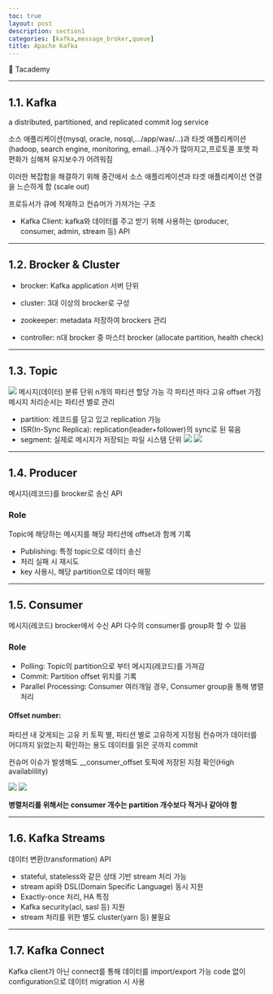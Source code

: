 ```yaml
---
toc: true
layout: post
description: section1
categories: [kafka,message_broker,queue]
title: Apache Kafka
---
```

 
📎 Tacademy

---

## 1.1. Kafka
a distributed, partitioned, and replicated commit log service  

소스 애플리케이션(mysql, oracle, nosql,.../app/was/...)과 타겟 애플리케이션(hadoop, search engine, monitoring, email...)개수가 많아지고,프로토콜 포맷 파편화가 심해져 유지보수가 어려워짐

이러한 복잡함을 해결하기 위해 중간에서 소스 애플리케이션과 타겟 애플리케이션 연결을 느슨하게 함 (scale out)

프로듀서가 큐에 적재하고 컨슈머가 가져가는 구조
<!-- 클릭로그, 결제로그 -> 로그적재, 로그처리 -->

- Kafka Client: kafka와 데이터를 주고 받기 위해 사용하는 (producer, consumer, admin, stream 등) API


---
## 1.2. Brocker & Cluster

- brocker: Kafka application 서버 단위
- cluster: 3대 이상의 brocker로 구성

- zookeeper: metadata 저장하여 brockers 관리
- controller: n대 brocker 중 마스터 brocker (allocate partition, health check)


---
## 1.3. Topic

![]({{site.baseurl}}/images/post/kafka-basic-concepts.png)
메시지(데이터) 분류 단위
n개의 파티션 할당 가능
각 파티션 마다 고유 offset 가짐
메시지 처리순서는 파티션 별로 관리
- partition: 레코드를 담고 있고 replication 가능 
- ISR(In-Sync Replica): replication(leader+follower)의 sync로 된 묶음
- segment: 실제로 메시지가 저장되는 파일 시스템 단위
![]({{site.baseurl}}/images/post/topic.JPG)
![]({{site.baseurl}}/images/post/topic2.JPG)

---
## 1.4. Producer
메시지(레코드)를 brocker로 송신 API

### Role
Topic에 해당하는 메시지를 해당 파티션에 offset과 함께 기록
- Publishing: 특정 topic으로 데이터 송신
- 처리 실패 시 재시도
- key 사용시, 해당 partition으로 데이터 매핑


---
## 1.5. Consumer
메시지(레코드) brocker에서 수신 API
다수의 consumer를 group화 할 수 있음

### Role
- Polling: Topic의 partition으로 부터 메시지(레코드)를 가져감
- Commit: Partition offset 위치를 기록
- Parallel Processing: Consumer 여러개일 경우, Consumer group을 통해 병렬 처리

#### Offset number:
파티션 내 갖게되는 고유 키
토픽 별, 파티션 별로 고유하게 지정됨
컨슈머가 데이터를 어디까지 읽었는지 확인하는 용도
데이터를 읽은 곳까지 commit

컨슈머 이슈가 발생해도 \_\_consumer_offset 토픽에 저장된 지점 확인(High availablility)

![]({{site.baseurl}}/images/post/multi_consumer.JPG)
![]({{site.baseurl}}/images/post/different_consumer_group.JPG)


**병렬처리를 위해서는 consumer 개수는 partition 개수보다 적거나 같아야 함**


---
## 1.6. Kafka Streams
데이터 변환(transformation) API

- stateful, stateless와 같은 상태 기반 stream 처리 가능
- stream api와 DSL(Domain Specific Language) 동시 지원
- Exactly-once 처리, HA 특징
- Kafka security(acl, sasl 등) 지원
- stream 처리를 위한 별도 cluster(yarn 등) 불필요



---
## 1.7. Kafka Connect
Kafka client가 아닌 connect를 통해 데이터를 import/export 가능
code 없이 configuration으로 데이터 migration 시 사용






